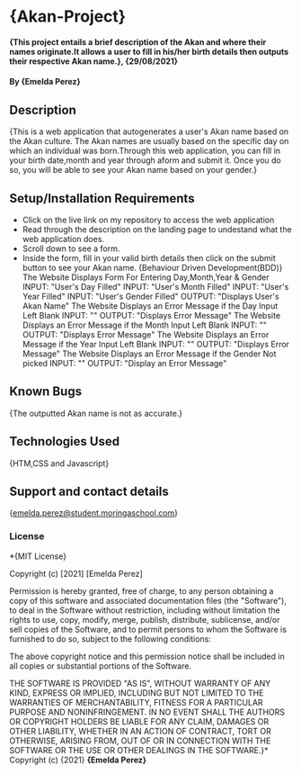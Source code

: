 # {Akan-Project}
#### {This project entails a brief description of the Akan and where their names originate.It allows a user to fill in his/her birth details then outputs their respective Akan name.}, {29/08/2021}
#### By **{Emelda Perez}**
## Description
{This is a web application that autogenerates a user's Akan name based on the Akan culture. The Akan names are usually based on the specific day on which an individual was born.Through this web application, you can fill in your birth date,month and year through aform and submit it. Once you do so, you will be able to see your Akan name based on your gender.}
## Setup/Installation Requirements
* Click on the live link on my repository to access the web application
* Read through the description on the landing page to undestand what the web application does.
* Scroll down to see a form.
* Inside the form, fill in your valid birth details then click on the submit button to see your Akan name.
{Behaviour Driven Development(BDD)}
The Website Displays Form For Entering Day,Month,Year & Gender INPUT: "User's Day Filled" INPUT: "User's Month Filled" INPUT: "User's Year Filled" INPUT: "User's Gender Filled" OUTPUT: "Displays User's Akan Name"
The Website Displays an Error Message if the Day Input Left Blank INPUT: "" OUTPUT: "Displays Error Message"
The Website Displays an Error Message if the Month Input Left Blank INPUT: "" OUTPUT: "Displays Error Message"
The Website Displays an Error Message if the Year Input Left Blank INPUT: "" OUTPUT: "Displays Error Message"
The Website Displays an Error Message if the Gender Not picked INPUT: "" OUTPUT: "Display an Error Message"
## Known Bugs
{The outputted Akan name is not as accurate.}
## Technologies Used
{HTM,CSS and Javascript}
## Support and contact details
{emelda.perez@student.moringaschool.com}
### License
*{MIT License}

Copyright (c) [2021] [Emelda Perez]

Permission is hereby granted, free of charge, to any person obtaining a copy
of this software and associated documentation files (the "Software"), to deal
in the Software without restriction, including without limitation the rights
to use, copy, modify, merge, publish, distribute, sublicense, and/or sell
copies of the Software, and to permit persons to whom the Software is
furnished to do so, subject to the following conditions:

The above copyright notice and this permission notice shall be included in all
copies or substantial portions of the Software.

THE SOFTWARE IS PROVIDED "AS IS", WITHOUT WARRANTY OF ANY KIND, EXPRESS OR
IMPLIED, INCLUDING BUT NOT LIMITED TO THE WARRANTIES OF MERCHANTABILITY,
FITNESS FOR A PARTICULAR PURPOSE AND NONINFRINGEMENT. IN NO EVENT SHALL THE
AUTHORS OR COPYRIGHT HOLDERS BE LIABLE FOR ANY CLAIM, DAMAGES OR OTHER
LIABILITY, WHETHER IN AN ACTION OF CONTRACT, TORT OR OTHERWISE, ARISING FROM,
OUT OF OR IN CONNECTION WITH THE SOFTWARE OR THE USE OR OTHER DEALINGS IN THE
SOFTWARE.}*
Copyright (c) {2021} **{Emelda Perez}**
